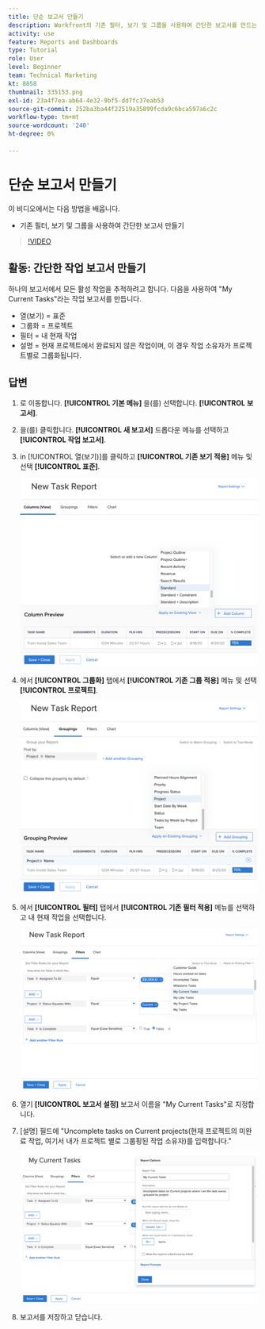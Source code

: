 ```yaml
---
title: 단순 보고서 만들기
description: Workfront의 기존 필터, 보기 및 그룹을 사용하여 간단한 보고서를 만드는 방법을 알아봅니다.
activity: use
feature: Reports and Dashboards
type: Tutorial
role: User
level: Beginner
team: Technical Marketing
kt: 8858
thumbnail: 335153.png
exl-id: 23a4f7ea-ab64-4e32-9bf5-dd7fc37eab53
source-git-commit: 252ba3ba44f22519a35899fcda9c6bca597a6c2c
workflow-type: tm+mt
source-wordcount: '240'
ht-degree: 0%

---
```


# 단순 보고서 만들기

이 비디오에서는 다음 방법을 배웁니다.

* 기존 필터, 보기 및 그룹을 사용하여 간단한 보고서 만들기

>[!VIDEO](https://video.tv.adobe.com/v/335153/?quality=12)

## 활동: 간단한 작업 보고서 만들기

하나의 보고서에서 모든 활성 작업을 추적하려고 합니다. 다음을 사용하여 &quot;My Current Tasks&quot;라는 작업 보고서를 만듭니다.

* 열(보기) = 표준
* 그룹화 = 프로젝트
* 필터 = 내 현재 작업
* 설명 = 현재 프로젝트에서 완료되지 않은 작업이며, 이 경우 작업 소유자가 프로젝트별로 그룹화됩니다.

## 답변

1. 로 이동합니다. **[!UICONTROL 기본 메뉴]** 을(를) 선택합니다. **[!UICONTROL 보고서]**.
1. 을(를) 클릭합니다. **[!UICONTROL 새 보고서]** 드롭다운 메뉴를 선택하고 **[!UICONTROL 작업 보고서]**.
1. in [!UICONTROL 열(보기)]를 클릭하고 **[!UICONTROL 기존 보기 적용]** 메뉴 및 선택 **[!UICONTROL 표준]**.

   ![작업 보고서에서 열을 만들 화면의 이미지입니다](assets/simple-task-report-columns.png)

1. 에서 **[!UICONTROL 그룹화]** 탭에서 **[!UICONTROL 기존 그룹 적용]** 메뉴 및 선택 **[!UICONTROL 프로젝트]**.

   ![작업 보고서에서 그룹화를 만들 화면의 이미지입니다](assets/simple-task-report-groupings.png)

1. 에서 **[!UICONTROL 필터]** 탭에서 **[!UICONTROL 기존 필터 적용]** 메뉴를 선택하고 내 현재 작업을 선택합니다.

   ![작업 보고서에서 필터를 만들 화면의 이미지입니다](assets/simple-task-report-filters.png)

1. 열기 **[!UICONTROL 보고서 설정]** 보고서 이름을 &quot;My Current Tasks&quot;로 지정합니다.
1. [설명] 필드에 &quot;Uncomplete tasks on Current projects(현재 프로젝트의 미완료 작업, 여기서 내가 프로젝트 별로 그룹핑된 작업 소유자)를 입력합니다.&quot;

   ![작업 보고서의 보고서 설정 화면 이미지입니다](assets/simple-task-report-report-settings.png)

1. 보고서를 저장하고 닫습니다.
